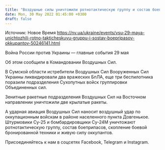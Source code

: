 ```yaml
---
title: "Воздушные силы уничтожили ротнотактическую группу и состав боеприпасов оккупантов"
date: Mon, 30 May 2022 01:45:00 +0300
draft: false
---
```

Источник: Новое Время https://nv.ua/ukraine/events/vsu-29-maya-unichtozhili-rotno-takticheskuyu-gruppu-i-sostav-boepripasov-okkupantov-50246141.html


Война России против Украины — главные события 29 мая

Об этом сообщили в Командовании Воздушных Сил.

В Сумской области истребители Воздушных Сил Вооруженных Сил Украины ликвидировали два вражеских БпЛА, еще три беспилотника поразили подразделения Сухопутных войск группировки Объединенных сил.

Зенитные ракетные подразделения Воздушных Сил на Восточном направлении уничтожили две крылатые ракеты.

А ударная авиация Воздушных Сил наносит воздушный удар по оккупационным войскам в районе населенного пункта Довгенькое. Штурмовики Су-25 и бомбардировщики Су-24М уничтожают ротнотактическую группу, состав боеприпасов, скопление боевой бронированной техники и живую силу оккупантов.

Присоединяйтесь к нам в соцсетях Facebook, Telegram и Instagram.
